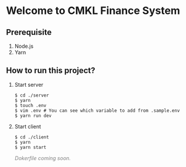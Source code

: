 # **Welcome to CMKL Finance System**

## **Prerequisite**

1. Node.js
2. Yarn

## **How to run this project?**

1.  Start server

    ```console
    $ cd ./server
    $ yarn
    $ touch .env
    $ vim .env # You can see which variable to add from .sample.env
    $ yarn run dev
    ```

2.  Start client

    ```console
    $ cd ./client
    $ yarn
    $ yarn start
    ```

    <span style="color:grey">_Dokerfile coming soon._</span>
